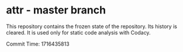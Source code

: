 # attr - master branch

This repository contains the frozen state of the repository.
Its history is cleared. It is used only for static code
analysis with Codacy.

Commit Time: 1716435813